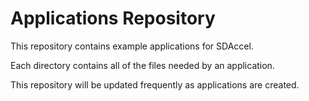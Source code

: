 Applications Repository
========================

This repository contains example applications for SDAccel.

Each directory contains all of the files needed by an application.

This repository will be updated frequently as applications are created. 
